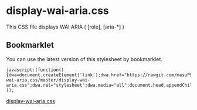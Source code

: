 # display-wai-aria.css
This CSS file displays WAI ARIA ( [role], [aria-*] )

## Bookmarklet

You can use the latest version of this stylesheet by bookmarklet.

```
javascript:(function(){dwa=document.createElement('link');dwa.href="https://rawgit.com/masuP9/display-wai-aria.css/master/display-wai-aria.css";dwa.rel="stylesheet";dwa.media="all";document.head.appendChild(dwa);})();
```

[display-wai-aria.css](http://masup9.github.io/display-wai-aria/)